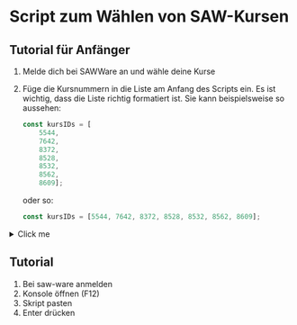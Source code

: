 # Script zum Wählen von SAW-Kursen

## Tutorial für Anfänger
1. Melde dich bei SAWWare an und wähle deine Kurse
2. Füge die Kursnummern in die Liste am Anfang des Scripts ein. Es ist wichtig, dass die Liste richtig formatiert ist. Sie kann beispielsweise so aussehen:
   
    ```js
    const kursIDs = [
        5544,
        7642,
        8372,
        8528,
        8532,
        8562,
        8609];
    ```
    oder so:
    ```js
    const kursIDs = [5544, 7642, 8372, 8528, 8532, 8562, 8609];
    ```

<details>
  <summary>Click me</summary>
  ---------
  
  ### Heading
  1. Foo
  2. Bar
     * Baz
     * Qux

  ### Some Javascript
  ```js
  function logSomething(something) {
    console.log('Something', something);
  }
  ```
</details>

## Tutorial
1. Bei saw-ware anmelden
2. Konsole öffnen (F12)
3. Skript pasten
4. Enter drücken